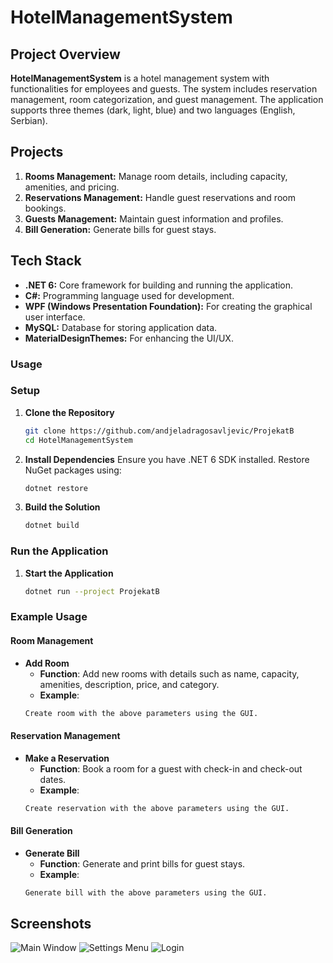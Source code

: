 # HotelManagementSystem 

## **Project Overview**

**HotelManagementSystem** is a hotel management system with functionalities for employees and guests. The system includes reservation management, room categorization, and guest management. The application supports three themes (dark, light, blue) and two languages (English, Serbian).

## **Projects**

1. **Rooms Management:** Manage room details, including capacity, amenities, and pricing.
2. **Reservations Management:** Handle guest reservations and room bookings.
3. **Guests Management:** Maintain guest information and profiles.
4. **Bill Generation:** Generate bills for guest stays.

## **Tech Stack**

- **.NET 6:** Core framework for building and running the application.
- **C#:** Programming language used for development.
- **WPF (Windows Presentation Foundation):** For creating the graphical user interface.
- **MySQL:** Database for storing application data.
- **MaterialDesignThemes:** For enhancing the UI/UX.

### Usage

### Setup

1. **Clone the Repository**
    ```sh
    git clone https://github.com/andjeladragosavljevic/ProjekatB
    cd HotelManagementSystem
    ```

2. **Install Dependencies**
    Ensure you have .NET 6 SDK installed. Restore NuGet packages using:
    ```sh
    dotnet restore
    ```

3. **Build the Solution**
    ```sh
    dotnet build
    ```

### Run the Application

1. **Start the Application**
    ```sh
    dotnet run --project ProjekatB
    ```

### Example Usage

#### Room Management

- **Add Room**
    - **Function**: Add new rooms with details such as name, capacity, amenities, description, price, and category.
    - **Example**: 
    ```sh
    Create room with the above parameters using the GUI.
    ```

#### Reservation Management

- **Make a Reservation**
    - **Function**: Book a room for a guest with check-in and check-out dates.
    - **Example**: 
    ```sh
    Create reservation with the above parameters using the GUI.
    ```

#### Bill Generation

- **Generate Bill**
    - **Function**: Generate and print bills for guest stays.
    - **Example**: 
    ```sh
    Generate bill with the above parameters using the GUI.
    ```

## **Screenshots**

![Main Window](https://github.com/andjeladragosavljevic/ProjekatB/blob/master/MainWindow.png)
![Settings Menu](https://github.com/andjeladragosavljevic/ProjekatB/blob/master/SettingsMenu.png)
![Login](https://github.com/andjeladragosavljevic/ProjekatB/blob/master/Login.png)
